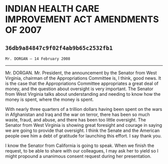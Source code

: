 # INDIAN HEALTH CARE IMPROVEMENT ACT AMENDMENTS OF 2007
## `36db9a84847c9f02f4ab9b65c2532fb1`
`Mr. DORGAN — 14 February 2008`

---


Mr. DORGAN. Mr. President, the announcement by the Senator from West 
Virginia, chairman of the Appropriations Committee is, I think, good 
news. It is the case that the Appropriations Committee appropriates a 
great deal of money, and the question about oversight is very 
important. The Senator from West Virginia talks about understanding and 
needing to know how the money is spent, where the money is spent.

With nearly three quarters of a trillion dollars having been spent on 
the wars in Afghanistan and Iraq and the war on terror, there has been 
so much waste, fraud, and abuse, and there has been too little 
oversight. The Senator from West Virginia is showing great foresight 
and courage in saying we are going to provide that oversight. I think 
the Senate and the American people owe him a debt of gratitude for 
launching this effort. I say thank you.

I know the Senator from California is going to speak. When we finish 
the request, to be able to share with our colleagues, I may ask her to 
yield so I might propound a unanimous consent request during her 
presentation.